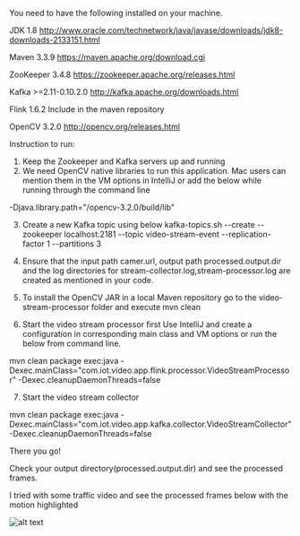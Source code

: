 You need to have the following installed on your machine.

JDK 1.8   http://www.oracle.com/technetwork/java/javase/downloads/jdk8-downloads-2133151.html

Maven 3.3.9   https://maven.apache.org/download.cgi

ZooKeeper  3.4.8    https://zookeeper.apache.org/releases.html

Kafka   >=2.11-0.10.2.0   http://kafka.apache.org/downloads.html

Flink   1.6.2     Include in the maven repository

OpenCV    3.2.0   http://opencv.org/releases.html

Instruction to run:

1. Keep the Zookeeper and Kafka servers up and running
2. We need OpenCV native libraries to run this application. 
Mac users can mention them in the VM options in IntelliJ or add the below while running through the command line

-Djava.library.path="<Your download path>/opencv-3.2.0/build/lib" 

3. Create a new Kafka topic using below 
kafka-topics.sh --create --zookeeper localhost:2181 --topic video-stream-event --replication-factor 1 --partitions 3

4. Ensure that the input path camer.url, output path processed.output.dir and the log directories for stream-collector.log,stream-processor.log are created as mentioned in your code.

5. To install the OpenCV JAR in a local Maven repository go to the video-stream-processor folder and execute 
mvn clean

6. Start the video stream processor first
Use IntelliJ and create a configuration in corresponding main class and VM options or run the below from command line.

mvn clean package exec:java -Dexec.mainClass="com.iot.video.app.flink.processor.VideoStreamProcessor" -Dexec.cleanupDaemonThreads=false

7. Start the video stream collector

mvn clean package exec:java -Dexec.mainClass="com.iot.video.app.kafka.collector.VideoStreamCollector" -Dexec.cleanupDaemonThreads=false

There you go!

Check your output directory(processed.output.dir) and see the processed frames.

I tried with some traffic video and see the processed frames below with the motion highlighted

![alt text](https://github.com/tnaimisha/Video-surveillance-system-using-Flink/blob/master/OutputFrames.png)
